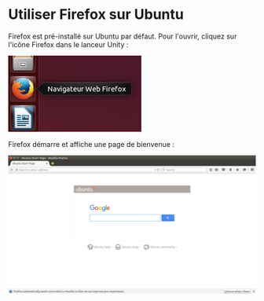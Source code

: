Utiliser Firefox sur Ubuntu
===========================

Firefox est pré-installé sur Ubuntu par défaut. Pour l'ouvrir, cliquez sur l'icône Firefox dans le lanceur Unity :

![Firefox on Ubuntu](ff_ubuntu_1.png)

Firefox démarre et affiche une page de bienvenue :

![Firefox on Ubuntu](ff_ubuntu_2.png)
